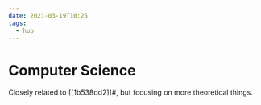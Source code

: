 ```yaml
---
date: 2021-03-19T10:25
tags:
  - hub
---
```


# Computer Science

Closely related to [[1b538dd2]]#, but focusing on more theoretical things.
